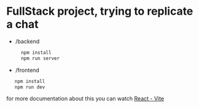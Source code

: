 # FullStack project, trying to replicate a chat 

- /backend
  ``` bash
    npm install
    npm run server
  ```
- /frontend
 ``` bash
    npm install
    npm run dev
  ```
  for more documentation about this you can watch [React - Vite](https://vitejs.dev/guide/)